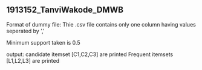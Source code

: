 ## 1913152_TanviWakode_DMWB

Format of dummy file:
Thie .csv file contains only one column having values seperated by ','

Minimum support taken is 0.5

output: 
candidate itemset [C1,C2,C3] are printed
Frequent itemsets [L1,L2,L3] are printed
